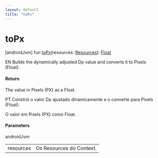 ```yaml
---
layout: default
title: "toPx"
---
```


# toPx

[androidJvm]
fun [toPx](to-px.md)(resources: [Resources](https://developer.android.com/reference/kotlin/android/content/res/Resources.html)): [Float](https://kotlinlang.org/api/core/kotlin-stdlib/kotlin/-float/index.html)

EN Builds the dynamically adjusted Dp value and converts it to Pixels (Float).

#### Return

The value in Pixels (PX) as a Float.

PT Constrói o valor Dp ajustado dinamicamente e o converte para Pixels (Float).

O valor em Pixels (PX) como Float.

#### Parameters

androidJvm

| | |
|---|---|
| resources | Os Resources do Context. |